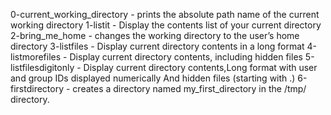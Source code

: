 0-current_working_directory - prints the absolute path name of the current working directory
1-listit - Display the contents list of your current directory
2-bring_me_home - changes the working directory to the user’s home directory
3-listfiles - Display current directory contents in a long format
4-listmorefiles - Display current directory contents, including hidden files
5-listfilesdigitonly - Display current directory contents,Long format with user and group IDs displayed numerically And hidden files (starting with .)
6-firstdirectory - creates a directory named my_first_directory in the /tmp/ directory.
